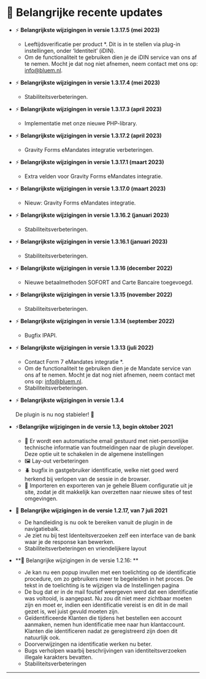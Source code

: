 # 📅 Belangrijke recente updates

- ⚡ **Belangrijkste wijzigingen in versie 1.3.17.5 (mei 2023)**
    - Leeftijdsverificatie per product *.
      Dit is in te stellen via plug-in instellingen, onder ‘Identiteit’ (iDIN).

    * Om de functionaliteit te gebruiken dien je de iDIN service van ons af te nemen.
      Mocht je dat nog niet afnemen, neem contact met ons op: [info@bluem.nl](mailto:info@bluem.nl).

- ⚡ **Belangrijkste wijzigingen in versie 1.3.17.4 (mei 2023)**
    - Stabiliteitsverbeteringen.

- ⚡ **Belangrijkste wijzigingen in versie 1.3.17.3 (april 2023)**
    - Implementatie met onze nieuwe PHP-library.

- ⚡ **Belangrijkste wijzigingen in versie 1.3.17.2 (april 2023)**
    - Gravity Forms eMandates integratie verbeteringen.

- ⚡ **Belangrijkste wijzigingen in versie 1.3.17.1 (maart 2023)**
    - Extra velden voor Gravity Forms eMandates integratie.


- ⚡ **Belangrijkste wijzigingen in versie 1.3.17.0 (maart 2023)**
    - Nieuw: Gravity Forms eMandates integratie.

- ⚡ **Belangrijkste wijzigingen in versie 1.3.16.2 (januari 2023)**
    - Stabiliteitsverbeteringen.

- ⚡ **Belangrijkste wijzigingen in versie 1.3.16.1 (januari 2023)**
    - Stabiliteitsverbeteringen.

- ⚡ **Belangrijkste wijzigingen in versie 1.3.16 (december 2022)**
    - Nieuwe betaalmethoden SOFORT and Carte Bancaire toegevoegd.

- ⚡ **Belangrijkste wijzigingen in versie 1.3.15 (november 2022)**
    - Stabiliteitsverbeteringen.

- ⚡ **Belangrijkste wijzigingen in versie 1.3.14 (september 2022)**
    - Bugfix IPAPI.

- ⚡ **Belangrijkste wijzigingen in versie 1.3.13 (juli 2022)**
    - Contact Form 7 eMandates integratie *.

    * Om de functionaliteit te gebruiken dien je de Mandate service van ons af te nemen.
      Mocht je dat nog niet afnemen, neem contact met ons op: [info@bluem.nl](mailto:info@bluem.nl).
    - Stabiliteitsverbeteringen.

- ⚡ **Belangrijkste wijzigingen in versie 1.3.4**

  De plugin is nu nog stabieler! 🤖


- ⚡**Belangrijke wijzigingen in de versie 1.3, begin oktober 2021**
    - 📢 Er wordt een automatische email gestuurd met niet-personlijke technische informatie van foutmeldingen naar de plugin developer. Deze optie uit te schakelen in de algemene instellingen
    - 🖼️ Lay-out verbeteringen
    - 🪲 bugfix in gastgebruiker identificatie, welke niet goed werd herkend bij verlopen van de sessie in de browser.
    - 📂 Importeren en exporteren van je gehele Bluem configuratie uit je site, zodat je dit makkelijk kan overzetten naar nieuwe sites of test omgevingen.

- 📜 **Belangrijke wijzigingen in de versie 1.2.17, van 7 juli 2021**
    - De handleiding is nu ook te bereiken vanuit de plugin in de navigatiebalk.
    - Je ziet nu bij test Identeitsverzoeken zelf een interface van de bank waar je de response kan bewerken.
    - Stabiliteitsverbeteringen en vriendelijkere layout

- **📜 Belangrijke wijzigingen in de versie 1.2.16: **
    - Je kan nu een popup invullen met een toelichting op de identificatie procedure, om zo gebruikers meer te begeleiden in het proces. De tekst in de toelichting is te wijzigen via de Instellingen pagina
    - De bug dat er in de mail foutief weergeven werd dat een identificatie was voltooid, is aangepast. Nu zou dit niet meer zichtbaar moeten zijn en moet er, indien een identificatie vereist is en dit in de mail gezet is, wel juist gevuld moeten zijn.
    - Geïdentificeerde Klanten die tijdens het bestellen een account aanmaken, nemen hun identificatie mee naar hun klantaccount. Klanten die identificeren nadat ze geregistreerd zijn doen dit natuurlijk ook.
    - Doorverwijzingen na identificatie werken nu beter.
    - Bugs verholpen waarbij beschrijvingen van identiteitsverzoeken illegale karakters bevatten.
    - Stabiliteitsverbeteringen

---
